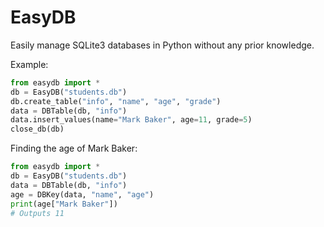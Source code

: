 # EasyDB
Easily manage SQLite3 databases in Python without any prior knowledge.

Example:
```py
from easydb import *
db = EasyDB("students.db")
db.create_table("info", "name", "age", "grade")
data = DBTable(db, "info")
data.insert_values(name="Mark Baker", age=11, grade=5)
close_db(db)
```
Finding the age of Mark Baker:
```py
from easydb import *
db = EasyDB("students.db")
data = DBTable(db, "info")
age = DBKey(data, "name", "age")
print(age["Mark Baker"])
# Outputs 11
```
